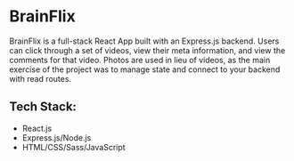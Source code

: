 # BrainFlix
BrainFlix is a full-stack React App built with an Express.js backend. Users can click through a set of videos, view their meta information, and view the comments for that video. Photos are used in lieu of videos, as the main exercise of the project was to manage state and connect to your backend with read routes.

## Tech Stack:
* React.js
* Express.js/Node.js
* HTML/CSS/Sass/JavaScript
